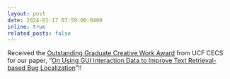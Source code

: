 ```yaml
---
layout: post
date: 2024-01-17 07:59:00-0400
inline: true
related_posts: false
---
```


Received the <a href="https://graduate.ucf.edu/outstanding-creative-work/">Outstanding Graduate Creative Work Award</a> from UCF CECS for our paper, “<a href="https://arxiv.org/abs/2310.08083">On Using GUI Interaction Data to Improve Text Retrieval-based Bug Localization</a>”!!
